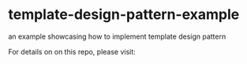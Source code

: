# template-design-pattern-example
an example showcasing how to implement template design pattern

For details on on this repo, please visit: 
